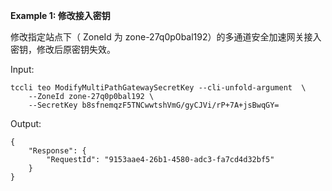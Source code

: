**Example 1: 修改接入密钥**

修改指定站点下（ ZoneId 为 zone-27q0p0bal192）的多通道安全加速网关接入密钥，修改后原密钥失效。

Input: 

```
tccli teo ModifyMultiPathGatewaySecretKey --cli-unfold-argument  \
    --ZoneId zone-27q0p0bal192 \
    --SecretKey b8sfnemqzF5TNCwwtshVmG/gyCJVi/rP+7A+jsBwqGY=
```

Output: 
```
{
    "Response": {
        "RequestId": "9153aae4-26b1-4580-adc3-fa7cd4d32bf5"
    }
}
```

